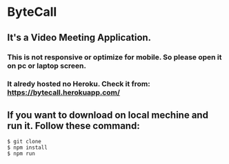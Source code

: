 # ByteCall
## It's a Video Meeting Application.
### This is not responsive or optimize for mobile. So please open it on pc or laptop screen.

### It alredy hosted no Heroku. Check it from: https://bytecall.herokuapp.com/

## If you want to download on local mechine and run it. Follow these command: 
`$ git clone` <br>`$ npm install` <br> `$ npm run`

